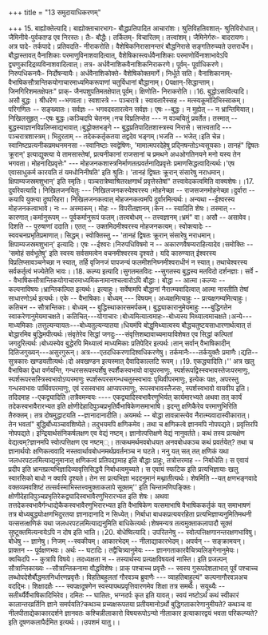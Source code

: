 +++
title = "13 समुदायाधिकरणम्"

+++
15. बाह्योक्तेत्यादि। बाह्योक्ताचारभागः- बौद्धप्रतिपादित आचारांशः। श्रुतिविहतिवशात्- श्रुतिविरोधात्। जैमिनीये-पुर्वकाण़्ड एव निरस्तः। तैः- बौद्धैः। तर्कितम्- विचारितम्। तत्त्वांशम्। जैमिनेर्गरुः- बादरायणः। अत्र पादे- तर्कपादे। प्रतिवदति- नीराकरोति। वैशेषिकनिरासानन्तरं बौद्धनिरासे सङ्गतिरुच्यते उत्तरार्धेन। बौद्धास्तावत् वैनाशिकाः परमाणुविनाशवादित्वात्, वैशेषिकास्त्वर्धवैनाशिकाः परमाणोर्विनाशाभावेऽपि द्व्यणुकादिद्रव्यविनाशवादित्वात्। तत्र- अर्धवैनाशिकवैनाशिकनिराकरणे। पूर्वम्- पूर्वाधिकरणे। निरुपधिकनयैः- निर्दोषन्यायैः। अर्धवैनाशिकोक्ते- वैशेषिकोक्तमार्गे। निर्धूते सति। वैनाशिकानाम्- वैभाषिकसौत्रान्तिकयोगाचारमाध्यमिकरूपाणां चतुर्विधानां बौद्धानाम्। 0पक्षान्-सिद्धान्ताम्। जिनगिरिशमतक्षेपतः" प्राक्- जैनपशुपतिमतक्षेपात् पूर्वम्। क्षिणोति- निराकरोति।।16. बुद्धोऽसावित्यादि। असौ बुद्धः । श्रीधरेण --भगवता। स्वशास्त्रे -- पञ्चरात्रे। स्वावतारैस्सह -- मत्स्यकूर्मादिभिस्साकम्।परिगणितः -- सङ्ख्यातः। सर्वज्ञः -- भगवदवतारत्वेन सर्वज्ञः। एषः --बुद्धः। न मुह्येत् -- न भ्रान्तिमियात्। निखिलसुहृत् --एषः बुद्धः।कञ्चिदपि चेतनम्।नच विप्रलिप्सेत --- न वञ्चयितुं प्रवर्तेत। तस्मात् -- बुद्धस्याज्ञानविप्रलिप्साद्यभावात्।बुद्धोक्तभङ्गे -- बुद्धप्रतिपादितशास्त्रस्य निरासे। सात्त्वतादि --- पञ्चरात्रशास्त्रम्। भिदुरताम् -- तदेककर्तृकतया तद्वदेव भङ्गम्।भजति -- भजेत्।इति चेन्न। स्वानिष्टप्रत्यनीकप्रमथनमनसा --स्वानिष्टाः स्वद्वेषिणः, 'मामात्मपरदेहेषु प्रद्निषन्तोऽभ्यसूयकाः। तानहं" द्विषतः क्रूरान्' इत्याद्युक्त्या ये तामसास्तेषां, प्रत्यनीकानां राजसानां च प्रमथने अधओगतिनयने मनो यस्य तेन भगवता। मोहनादिप्रवृत्तेः" --- मोहजनकशास्त्रनिर्माणतत्प्रवर्तनादिप्रवृत्तेः प्रमाणसिद्धत्वादित्यर्थः।'एष एवासाधुकर्म कारयति तं यमधोनिनीषति' इति श्रुतिः। 'तानहं द्विषतः क्रूरान् संसारेषु नराधमान्। क्षिपाम्यजस्रमशुभान्' इति स्मृतिः। पञ्चरात्रेष्वाश्रितरक्षणार्थं प्रवृत्तेस्तेषां" तत्त्वावेदकत्वमिति वाक्यशेषः।।17. दुर्वारेवत्यादि। निखिलजनयितुः --- निखिलजनकस्येश्वरस्य।मोहनेच्छा -- राजसजनमोहनेच्छा।दुर्वारा -- कयापि युक्त्या दुष्परिहरा। निखिलजनकत्वात् मोहजनकत्वमपि दुर्वारमित्यर्थः। अन्यथा --ईश्वरस्य मोहजनकत्वाभावे। नः -- अस्माकम्। मोहः -- विपरीतज्ञानम्।केन -- स्यादिति शेषः। तस्मात् -- कारणात्।कर्मानुरूपम् -- पूर्वकर्मानुरूपं फलम्।तत्त्वबोधम् -- तत्त्वज्ञानम्।भ्रमं" वा। असौ -- असावेव। दिशति -- पुरुषाणां ददाति। एतत् -- उक्तमिदमीश्वरस्य मोहजनकत्वम्। स्वोक्त्यादेः -- स्ववचनप्रभृतिप्रमाणात्। सिद्धम्। स्वोक्तिस्तु -- 'तानहं द्विषतः क्रूरान् संसारेषु नराधमान्। क्षिपाम्यजस्रमशुभान्' इत्यादिः। एषः --ईश्वरः।निरुपधिविषमो न -- अकारणवैषम्यराहित्यादेव।समोक्तिः -- 'समोहं सर्वभूतेषु' इति स्वस्य सर्वसमत्वेन वचनमीश्वरस्य दृश्यते। यदि कारुण्यात् ईश्वरस्य विप्रलिप्सावञ्चनेच्छा न स्यात्, तर्हि वृजिनजं पापजन्यं फलमीशनिघ्नमीश्वराधीनं न स्यात्। तथाचेश्वरस्य सर्वकर्तृत्वं भज्येतेति भावः।।18. कल्प्य इत्यादि।सुगतमतविदः --सुगतस्य बुद्धस्य मतविदो दर्शनज्ञाः। सर्वे -- वैभाषिकसौत्रान्तिकयोगाचारमाध्यमिकनामानश्चत्वारोऽपि बौद्धाः। बोद्धा -- आत्मा।कल्प्यः -- कल्पनाविषयः।भ्रान्तिकल्पित इत्यर्थः। इत्याहुः। सर्वेषामपि बौद्धानां नैरात्म्यवादित्वात् आत्मा नास्तीति तेषां साधारणोऽर्थ इत्यर्थः। एके -- वैभाषिकाः। बोध्यम् --- विषयम्। अध्यक्षमित्याहुः -- प्रत्यक्षगम्यमित्याहुः। कतिचन -- सौत्रान्तिकाः। बोध्यम् -- बुद्धिस्थाकारसमर्पकम्। बुद्ध्याकारानुमेयमाहुः ---बुद्धिगतेन स्वाकरेणानुमेयमाचक्षते। कतिचित्---योगाचारः।बोध्यमित्यात्वमाहः--बोध्यस्य मिथ्यात्वमाचक्षते।अन्ये--- माध्यमिकाः।तत्तुल्यन्यायतः---बोध्यतुल्यन्यातया।धियमंपि बोद्धृमिथ्यात्वस्य बौद्धचतुष्टयसाधारणार्थत्वात् तं बोद्धारमिव बुद्धिमपीत्यर्थः।संवृतेरेव सिद्धां जगदुः---संवृत्तिशब्दावाच्यमायाविशेषत एव सिद्धां कल्पितां जगदुरित्यर्थः।बोध्यस्येव बुद्धेरपि मिथ्यात्वं माध्यमिकाः प्रतिपेदिर इत्यर्थः।तान् सर्वान् वैभाषिकादीन् दितिजगुख्यन्---असुरगुरून्। अत्र---एतदधिकरणादिश्वधिकरणेषु। तर्कमानैः---तर्कयुक्तैः प्रमाणैः।द्यति-- सुत्रकारः खण्डयतीत्यर्थः।दो अवखण्डन इत्यस्मात् दैवादिकाल्लटि रूपम्।।19. एकद्ध्यादिति।'' अत्र खलु वैभाषिका द्वेधा वर्णयन्ति, गन्धरसरूपस्पर्शेषु स्पर्शैकस्वभावो वायुपरमाणुः, स्पर्शरूपद्विस्स्वभावस्तेजःपरमाणुः, स्पर्शरूपरसस्त्रिस्वभावोऽप्परमाणुः स्पर्शरूपरसगन्धचतुस्स्वभावः पृथिवीपरमाणुः, इत्येकः पक्षः, अपरस्तु गन्धस्वभावः पार्थिवपरमाणुः, एवं रसस्वभाव आप्यपरमाणुः, रूपस्वभावस्तैजसः, स्पर्शस्वभावो वायवीय इति। तदिदमाह --एकद्व्यादिति।तत्रैवमन्वयः ---- एकद्व्यादिस्वभावैरणुभिर्यत् कार्यमारभ्यते अथवा तत् कार्यं तदेकस्वभावैरारभ्यत इति क्षोणीदेहादिपुञ्चप्रभृतिर्वैभाषिकेणसमाभाषि। इदन्तु क्षणिकैरेव परमाणुभिरिति तैरुक्तम्। तत्र दोषमुद्धाटयति --ज्ञानादानादीति। अयमर्थः -- बोद्धा तावन्नास्त्येव नैरात्म्यवादास्वीकारात्। तेन भवतां" बुद्धिर्बोध्यञ्चावशिष्येते। तदुभयमपि क्षणिकमेव। तथा च क्षणिकत्वे ज्ञानमपि नोपपद्यते। प्रवृत्तिरपि नोपपद्यते। इन्द्रियार्थसंनिकर्षलक्षण एव वेद्यं नष्टम्। ज्ञानोत्पत्तिक्षणे वेद्यं नानुवर्तते। कथं तस्य प्रत्यक्षेण वेद्यत्वम्?ज्ञानमपि स्वोत्पत्तिक्षण एव नष्टम््। तत्कथमर्थमवबोधयत अनवबोधकञ्च कथं प्रवर्तयेत्? तथा च ज्ञानार्थयोः क्षणिकत्ववादि नस्तवार्थावबोधनमर्थप्रवर्तनञ्च न घटते। ननु यत् सत् तत् क्षणिकं यथा जलधरपटलमित्याद्यनुमानात् क्षणिकत्वं प्रतिपद्यामाह इति बौद्धाः प्राहुः, तत्रोत्तरमाह -- निर्बाधेति। स एवायं प्रदीप इति भ्रान्तप्रत्यभिज्ञादिव्यावृत्तिसिद्धयै निर्बाधत्वमुच्यते। स एवायं स्फटिक इति प्रत्यभिज्ञायाः खलु स्वारसिको बाधो न क्वापि दृश्यते। तेन सा प्रत्यभिज्ञा भददनुमानं मथ्नातीत्यर्थः। शेषमिति --यत् क्षणभङ्गवादे वक्तव्यमवशिष्टं तत्सर्वस्माभिस्तत्त्वमुक्ताकलापे सूक्तम्'' इति चिन्तामणिपङ्क्तिः। क्षोणीदेहादिपुञ्चप्रभृतिरेकद्व्यादिस्वभावैरणुभिरारभ्यत इति शेषः। अथवा तत्तदेकस्वभावैर्गन्धाद्येकैकस्वभावैरणुभिरारभ्यत इति वैभाषिकेण यत्समाभाषि वैभाषिककर्तृकं यत् समाभाषणं तत्र बोध्यबुद्ध्योःक्षणभिदुरतया ज्ञानादानादि न सिध्येत्। निर्बाधा बाधकप्रत्ययरहिता प्रत्यभिज्ञाप्यनुमितिमथनी यत्सत्तत्क्षणिकं यथा जलधरपटलमित्याद्यनुमिति बाधिकेत्यर्थः।शेषमन्यत्र तत्वमुक्ताकलापादौ सूक्तं सुष्टूक्तमित्यन्वयेऽपि न दोष इति भाति।।20. बोधेष्वित्यादि। उपरितनेषु -- स्वोत्पत्तिक्षणानन्तरक्षणभाविषु। बोधेषु -- ज्ञानेषु। निजम् --स्वकीयम्। आकारभेदम् -- नीलाद्याकारभेदम्। अपर्यन् -- सङ्क्रामयन्। प्राक्तन -- पूर्वक्षणभवः। अर्थः -- घटादिः। तद्वैचित्र्यानुमेयः --- ज्ञानगताकारवैचित्र्यलिङ्गेनानुमेयः। क्वचिदपि -- कुत्रापि विषये। तदध्यक्षता न -- तस्यार्थस्य प्रत्यक्षविषयत्वं नास्ति। इति प्रजल्पन् सौत्रान्तिकाख्यः --सौत्रान्तिकनामा वौद्धविशेषः। प्राक् पश्चाच्च प्रवृत्तैः -- स्वस्य गुरूपदेशलाभात् पूर्वं पश्चाच्च लब्धोपदेशैर्बौद्धमतनिर्धारणप्रवृत्तैः। विहतिबहुलतां गौरवञ्च ब्रुवाणैः --- व्याहतिबाहुल्यं" कल्पनागौरवञअच वदद्भिः। शिक्षादक्षैः --- स्वपक्षदूषणेन स्वस्यापथप्रवृत्तिवारणमेव शिक्षा तत्र समर्थैः। सयूथ्यैः -- सतीर्थ्यैर्वैभाषिकादिभिरेव। दमितः -- घातितः, भग्नदर्पः कृत इति यावत्। स्वयं नष्टोऽर्थं कथं स्वीकारं कालान्तरव्रर्तिनि ज्ञाने समर्पयति?कथञ्च प्रच्यक्षरूपतया प्रतीयमानोऽर्थो बुद्धिगताकारेणानुमीयते? कथञ्च वा नीलपीताद्येकाकारदर्शने ज्ञानवतः कश्चिन्नीलाकारो विषयरूपोऽन्यो नीलाकार इत्याकारद्वयं भवता परिकल्प्यते? इति दूषणकलापैर्दमित इत्यर्थः।।उपशमं यातु।।
